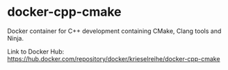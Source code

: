 # docker-cpp-cmake

Docker container for C++ development containing CMake, Clang tools and Ninja.

Link to Docker Hub: https://hub.docker.com/repository/docker/krieselreihe/docker-cpp-cmake
